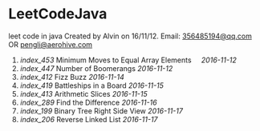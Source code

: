 # LeetCodeJava
leet code in java
Created by Alvin on 16/11/12.
Email: 356485194@qq.com  OR  pengli@aerohive.com

1. _index_453_   Minimum Moves to Equal Array Elements     _2016-11-12_   
2. _index_447_   Number of Boomerangs       _2016-11-12_  
3. _index_412_   Fizz Buzz       _2016-11-14_  
4. _index_419_   Battleships in a Board  _2016-11-15_
5. _index_413_   Arithmetic Slices   _2016-11-15_  
6. _index_289_   Find the Difference   _2016-11-16_  
7. _index_199_   Binary Tree Right Side View   _2016-11-17_  
8. _index_206_   Reverse Linked List   _2016-11-17_  

